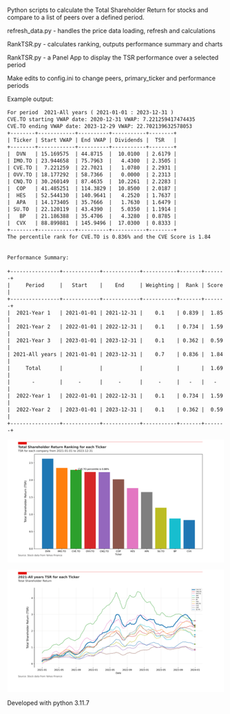 Python scripts to calculate the Total Shareholder Return for stocks and compare to 
a list of peers over a defined period.

refresh_data.py - handles the price data loading, refresh and calculations

RankTSR.py - calculates ranking, outputs performance summary and charts 

RankTSR.py - a Panel App to display the TSR performance over a selected period

Make edits to config.ini to change peers, primary_ticker and performance periods

Example output:

    For period  2021-All years ( 2021-01-01 : 2023-12-31 )
    CVE.TO starting VWAP date: 2020-12-31 VWAP: 7.221259417474435
    CVE.TO ending VWAP date: 2023-12-29 VWAP: 22.702139632578053
    +--------+------------+----------+-----------+--------+
    | Ticker | Start VWAP | End VWAP | Dividends |  TSR   |
    +--------+------------+----------+-----------+--------+
    |  DVN   | 15.169575  | 44.8715  |  10.0100  | 2.6179 |
    | IMO.TO | 23.944658  | 75.7963  |   4.4300  | 2.3505 |
    | CVE.TO |  7.221259  | 22.7021  |   1.0780  | 2.2931 |
    | OVV.TO | 18.177292  | 58.7366  |   0.0000  | 2.2313 |
    | CNQ.TO | 30.260149  | 87.4635  |  10.2261  | 2.2283 |
    |  COP   | 41.485251  | 114.3829 |  10.8500  | 2.0187 |
    |  HES   | 52.544130  | 140.9641 |   4.2520  | 1.7637 |
    |  APA   | 14.173405  | 35.7666  |   1.7630  | 1.6479 |
    | SU.TO  | 22.120119  | 43.4390  |   5.0350  | 1.1914 |
    |   BP   | 21.186388  | 35.4706  |   4.3280  | 0.8785 |
    |  CVX   | 88.899881  | 145.9496 |  17.0300  | 0.8333 |
    +--------+------------+----------+-----------+--------+
    The percentile rank for CVE.TO is 0.836% and the CVE Score is 1.84 


    Performance Summary:

    +----------------+------------+------------+-----------+-------+-------+
    |     Period     |   Start    |    End     | Weighting |  Rank | Score |
    +----------------+------------+------------+-----------+-------+-------+
    |  2021-Year 1   | 2021-01-01 | 2021-12-31 |    0.1    | 0.839 |  1.85 |
    |  2021-Year 2   | 2022-01-01 | 2022-12-31 |    0.1    | 0.734 |  1.59 |
    |  2021-Year 3   | 2023-01-01 | 2023-12-31 |    0.1    | 0.362 |  0.59 |
    | 2021-All years | 2021-01-01 | 2023-12-31 |    0.7    | 0.836 |  1.84 |
    |     Total      |            |            |           |       |  1.69 |
    |       -        |     -      |     -      |     -     |   -   |   -   |
    |  2022-Year 1   | 2022-01-01 | 2022-12-31 |    0.1    | 0.734 |  1.59 |
    |  2022-Year 2   | 2023-01-01 | 2023-12-31 |    0.1    | 0.362 |  0.59 |
    +----------------+------------+------------+-----------+-------+-------+

![example ranking chart](https://github.com/mrd0n/RankTSR/blob/main/charts/tsr_chart_2021-All%20years.png?raw=true "2021-2023 example")

![example daily TSR chart](https://github.com/mrd0n/RankTSR/blob/main/charts/tsr_timeline_2021-All%20years.png?raw=true "2021-2023 example")


Developed with python 3.11.7